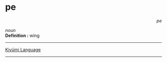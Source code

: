 
# pe

<div align="right"><i>pe</i></div>

*noun*  
**Definition :** wing  

---

[Kivümi Language](../README.md)

---
